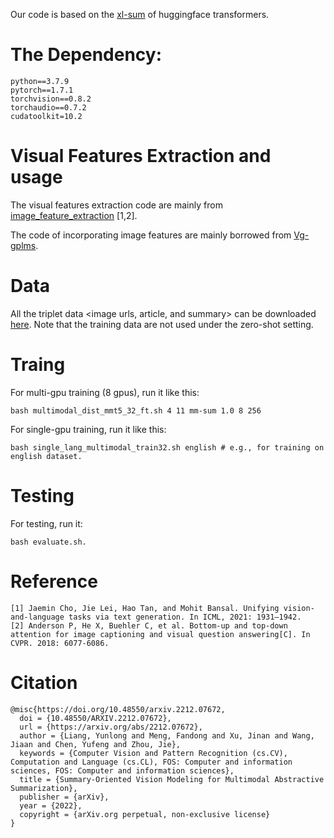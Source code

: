 Our code is based on the [xl-sum](https://github.com/csebuetnlp/xl-sum) of huggingface transformers.

# The Dependency:
```
python==3.7.9
pytorch==1.7.1 
torchvision==0.8.2 
torchaudio==0.7.2 
cudatoolkit=10.2
```

# Visual Features Extraction and usage
The visual features extraction code are mainly from [image_feature_extraction](https://github.com/j-min/VL-T5/tree/main/feature_extraction) [1,2]. 

The code of incorporating image features are mainly borrowed from [Vg-gplms](https://github.com/hltchkust/vg-gplms).

# Data

All the triplet data <image urls, article, and summary> can be downloaded [here](https://drive.google.com/file/d/1GWAYlQcR7QKGQOGjmS_9xwy5K1KZXfgM/view?usp=share_link). Note that the training data are not used under the zero-shot setting.

# Traing
For multi-gpu training (8 gpus), run it like this: 
```
bash multimodal_dist_mmt5_32_ft.sh 4 11 mm-sum 1.0 8 256  
```
For single-gpu training, run it like this: 
```
bash single_lang_multimodal_train32.sh english # e.g., for training on english dataset.
```

# Testing
For testing, run it: 
```
bash evaluate.sh.
```

# Reference
```
[1] Jaemin Cho, Jie Lei, Hao Tan, and Mohit Bansal. Unifying vision-and-language tasks via text generation. In ICML, 2021: 1931–1942.
[2] Anderson P, He X, Buehler C, et al. Bottom-up and top-down attention for image captioning and visual question answering[C]. In CVPR. 2018: 6077-6086.
```

# Citation
```
@misc{https://doi.org/10.48550/arxiv.2212.07672,
  doi = {10.48550/ARXIV.2212.07672},
  url = {https://arxiv.org/abs/2212.07672},
  author = {Liang, Yunlong and Meng, Fandong and Xu, Jinan and Wang, Jiaan and Chen, Yufeng and Zhou, Jie},
  keywords = {Computer Vision and Pattern Recognition (cs.CV), Computation and Language (cs.CL), FOS: Computer and information sciences, FOS: Computer and information sciences},
  title = {Summary-Oriented Vision Modeling for Multimodal Abstractive Summarization},
  publisher = {arXiv},
  year = {2022},
  copyright = {arXiv.org perpetual, non-exclusive license}
}
```
